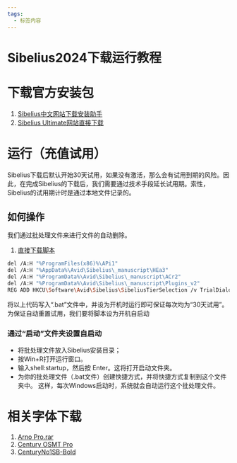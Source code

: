 ```yaml
---
tags:
  - 标签内容
---
```


# Sibelius2024下载运行教程

# 下载官方安装包
1. [Sibelius中文网站下载安装助手](https://cpv1.mairuan.com/download/sibelius.exe)
2. [Sibelius Ultimate网站直接下载](https://cdn.avid.com/Sibelius/Sibelius/2025.4/L0UY6DG4/Sibelius_2025.4_Win.zip)

# 运行（充值试用）
Sibelius下载后默认开始30天试用，如果没有激活，那么会有试用到期的风险。因此，在完成Sibelius的下载后，我们需要通过技术手段延长试用期。索性，Sibelius的试用期计时是通过本地文件记录的。

## 如何操作
我们通过批处理文件来进行文件的自动删除。
1. [直接下载脚本](https://likemsblog.netlify.app/files/Sibelius_Ultimate_Reset.bat)
```bash
del /A:H "%ProgramFiles(x86)%\APi1"
del /A:H "%AppData%\Avid\Sibelius\_manuscript\HEa3"
del /A:H "%ProgramData%\Avid\Sibelius\_manuscript\ACr2"
del /A:H "%ProgramData%\Avid\Sibelius\_manuscript\Plugins_v2"
REG ADD HKCU\Software\Avid\Sibelius\SibeliusTierSelection /v TrialDialogSavedChoice /t REG_DWORD /d 3 /f
```
将以上代码写入“.bat”文件中，并设为开机时运行即可保证每次均为“30天试用”。
为保证自动重置试用，我们要将脚本设为开机自启动

### 通过“启动”文件夹设置自启动
- 将批处理文件放入Sibelius安装目录；
- 按Win+R打开运行窗口。
- 输入shell:startup，然后按 Enter。这将打开启动文件夹。
- 为你的批处理文件（.bat文件）创建快捷方式，并将快捷方式复制到这个文件夹中。
这样，每次Windows启动时，系统就会自动运行这个批处理文件。

# 相关字体下载
1. [Arno Pro.rar](https://likemsblog.netlify.app/files/Arno_Pro.rar)
2. [Century OSMT Pro](https://likemsblog.netlify.app/files/Century_OSMT_Pro.zip)
3. [CenturyNo1SB-Bold](https://likemsblog.netlify.app/files/CenturyNo1SB-Bold.zip)